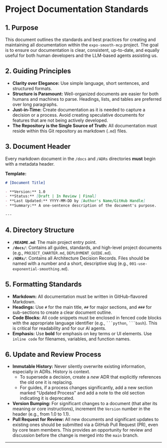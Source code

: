 # Project Documentation Standards

## 1. Purpose

This document outlines the standards and best practices for creating and maintaining all documentation within the `expo-smooth-mcp` project. The goal is to ensure our documentation is clear, consistent, up-to-date, and equally useful for both human developers and the LLM-based agents assisting us.

## 2. Guiding Principles

*   **Clarity over Elegance:** Use simple language, short sentences, and structured formats.
*   **Structure is Paramount:** Well-organized documents are easier for both humans and machines to parse. Headings, lists, and tables are preferred over long paragraphs.
*   **Just-in-Time:** Create documentation as it is needed to capture a decision or a process. Avoid creating speculative documents for features that are not being actively developed.
*   **The Repository is the Single Source of Truth:** All documentation must reside within this Git repository as markdown (`.md`) files.

## 3. Document Header

Every markdown document in the `/docs` and `/ADRs` directories **must** begin with a metadata header.

**Template:**
```markdown
# [Document Title]

- **Version:** 1.0
- **Status:** [Draft | In Review | Final]
- **Last Updated:** YYYY-MM-DD by [Author's Name/GitHub Handle]
- **Summary:** A one-sentence description of the document's purpose.

---
```

## 4. Directory Structure

*   **`/README.md`**: The main project entry point.
*   **`/docs/`**: Contains all guides, standards, and high-level project documents (e.g., `PROJECT_CHARTER.md`, `DEPLOYMENT_GUIDE.md`).
*   **`/ADRs/`**: Contains all Architecture Decision Records. Files should be named with a number and a short, descriptive slug (e.g., `001-use-exponential-smoothing.md`).

## 5. Formatting Standards

*   **Markdown:** All documentation must be written in GitHub-flavored Markdown.
*   **Headings:** Use `#` for the main title, `##` for major sections, and `###` for sub-sections to create a clear document outline.
*   **Code Blocks:** All code snippets must be enclosed in fenced code blocks with the appropriate language identifier (e.g., ` ```python `, ` ```bash `). This is critical for readability and for our AI agents.
*   **Emphasis:** Use **bold** for emphasis on key terms or UI elements. Use `inline code` for filenames, variables, and function names.

## 6. Update and Review Process

*   **Immutable History:** Never silently overwrite existing information, especially in ADRs. History is context.
    *   To supersede a decision, create a *new* ADR that explicitly references the old one it is replacing.
    *   For guides, if a process changes significantly, add a new section marked "Updated Process" and add a note to the old section indicating it is deprecated.
*   **Version Bumping:** For significant changes to a document (that alter its meaning or core instructions), increment the `Version` number in the header (e.g., from 1.0 to 1.1).
*   **Pull Request for Review:** All new documents and significant updates to existing ones should be submitted via a GitHub Pull Request (PR), even by core team members. This provides an opportunity for review and discussion before the change is merged into the `main` branch.

---